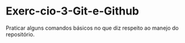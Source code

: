 # Exerc-cio-3-Git-e-Github
Praticar alguns comandos básicos no que diz respeito ao manejo do repositório.
